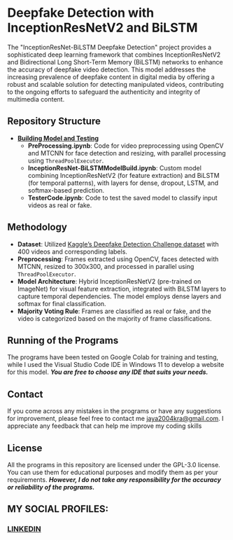 # Deepfake Detection with InceptionResNetV2 and BiLSTM
The "InceptionResNet-BiLSTM Deepfake Detection" project provides a sophisticated deep learning framework that combines InceptionResNetV2 and Bidirectional Long Short-Term Memory (BiLSTM) networks to enhance the accuracy of deepfake video detection. This model addresses the increasing prevalence of deepfake content in digital media by offering a robust and scalable solution for detecting manipulated videos, contributing to the ongoing efforts to safeguard the authenticity and integrity of multimedia content.

## Repository Structure

- **[Building Model and Testing](https://github.com/fromjyce/DeepfakeDetection/tree/main/BuildingModelandTesting)**
  - **PreProcessing.ipynb**: Code for video preprocessing using OpenCV and MTCNN for face detection and resizing, with parallel processing using `ThreadPoolExecutor`.
  - **InceptionResNet-BiLSTMModelBuild.ipynb**: Custom model combining InceptionResNetV2 (for feature extraction) and BiLSTM (for temporal patterns), with layers for dense, dropout, LSTM, and softmax-based prediction.
  - **TesterCode.ipynb**: Code to test the saved model to classify input videos as real or fake.

## Methodology

- **Dataset**: Utilized [Kaggle’s Deepfake Detection Challenge dataset](https://www.kaggle.com/competitions/deepfake-detection-challenge/data) with 400 videos and corresponding labels.
- **Preprocessing**: Frames extracted using OpenCV, faces detected with MTCNN, resized to 300x300, and processed in parallel using `ThreadPoolExecutor`.
- **Model Architecture**: Hybrid InceptionResNetV2 (pre-trained on ImageNet) for visual feature extraction, integrated with BiLSTM layers to capture temporal dependencies. The model employs dense layers and softmax for final classification.
- **Majority Voting Rule**: Frames are classified as real or fake, and the video is categorized based on the majority of frame classifications.

## Running of the Programs
The programs have been tested on Google Colab for training and testing, while I used the Visual Studio Code IDE in Windows 11 to develop a website for this model. ***You are free to choose any IDE that suits your needs.***

## Contact
If you come across any mistakes in the programs or have any suggestions for improvement, please feel free to contact me <jaya2004kra@gmail.com>. I appreciate any feedback that can help me improve my coding skills

## License
All the programs in this repository are licensed under the GPL-3.0 license. You can use them for educational purposes and modify them as per your requirements. ***However, I do not take any responsibility for the accuracy or reliability of the programs.***

## MY SOCIAL PROFILES:
### [LINKEDIN](https://www.linkedin.com/in/jayashrek/)

